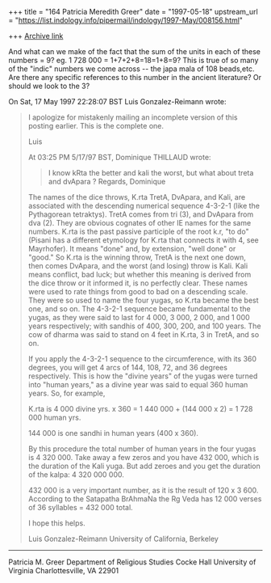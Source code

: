 +++
title = "164 Patricia Meredith Greer"
date = "1997-05-18"
upstream_url = "https://list.indology.info/pipermail/indology/1997-May/008156.html"

+++
[Archive link](https://list.indology.info/pipermail/indology/1997-May/008156.html)

And what can we make of the fact that the sum of the units 
in each of these numbers = 9? eg. 1 728 000 = 
1+7+2+8=18=1+8=9?  This is true of so many of the "indic" 
numbers we come across -- the japa mala of 108 beads,etc. 
Are there any specific references to this number in the 
ancient literature? Or should we look to the 3?  

On Sat, 17 May 1997 22:28:07 BST Luis Gonzalez-Reimann 
<reimann at uclink.berkeley.edu> wrote:


> I apologize for mistakenly mailing an incomplete version of this posting
> earlier.  This is the complete one.
> 
> Luis
> 
> 
> 
> At 03:25 PM 5/17/97 BST, Dominique THILLAUD wrote:
> 
> 
> >	I know kRta the better and kali the worst, but what about treta and
> >dvApara ?
> >	Regards,
> >Dominique
> 
> 
> 
> The names of the dice throws, K.rta TretA, DvApara, and Kali, are associated
> with the descending numerical sequence 4-3-2-1 (like the Pythagorean
> tetraktys).  TretA comes from tri (3), and DvApara from dva (2).  They are
> obvious cognates of other IE names for the same numbers.  K.rta is the past
> passive participle of the root k.r, "to do" (Pisani has a different
> etymology for K.rta that connects it with 4, see Mayrhofer).  It means
> "done" and, by extension, "well done" or "good."  So K.rta is the winning
> throw, TretA is the next one down, then comes DvApara, and the worst (and
> losing) throw is Kali.  Kali means conflict, bad luck; but whether this
> meaning is derived from the dice throw or it informed it, is no perfectly clear.
> These names were used to rate things from good to bad on a descending scale.
> They were so used to name the four yugas, so K.rta became the best one, and
> so on.  The 4-3-2-1 sequence became fundamental to the yugas, as they were
> said to last for 4 000, 3 000, 2 000, and 1 000 years respectively; with
> sandhis of 400, 300, 200, and 100 years.  The cow of dharma was said to
> stand on 4 feet in K.rta, 3 in TretA, and so on.
> 
> If you apply the 4-3-2-1 sequence to the circumference, with its 360
> degrees, you will get 4 arcs of 144, 108, 72, and 36 degrees respectively.
> This is how the "divine years" of the yugas were turned into "human years,"
> as a divine year was said to equal 360 human years.
> So, for example,
> 
> K.rta is 4 000 divine yrs.  x  360 = 1 440 000 + (144 000 x 2) = 1 728 000
> human yrs.
> 
> 144 000 is one sandhi in human years (400 x 360).
> 
> By this procedure the total number of human years in the four yugas is 4 320
> 000.  Take away a few zeros and you have 432 000, which is the duration of
> the Kali yuga.  But add zeroes and you get the duration of the kalpa: 4 320
> 000 000.
> 
> 432 000 is a very important number, as it is the result of 120 x 3 600.
> According to the Satapatha BrAhmaNa the Rg Veda has 12 000 verses of 36
> syllables = 432 000 total.
> 
> I hope this helps.
> 
> Luis Gonzalez-Reimann
> University of California, Berkeley
> 
> 

________________________________
Patricia M. Greer
Department of Religious Studies
Cocke Hall
University of Virginia
Charlottesville, VA 22901






